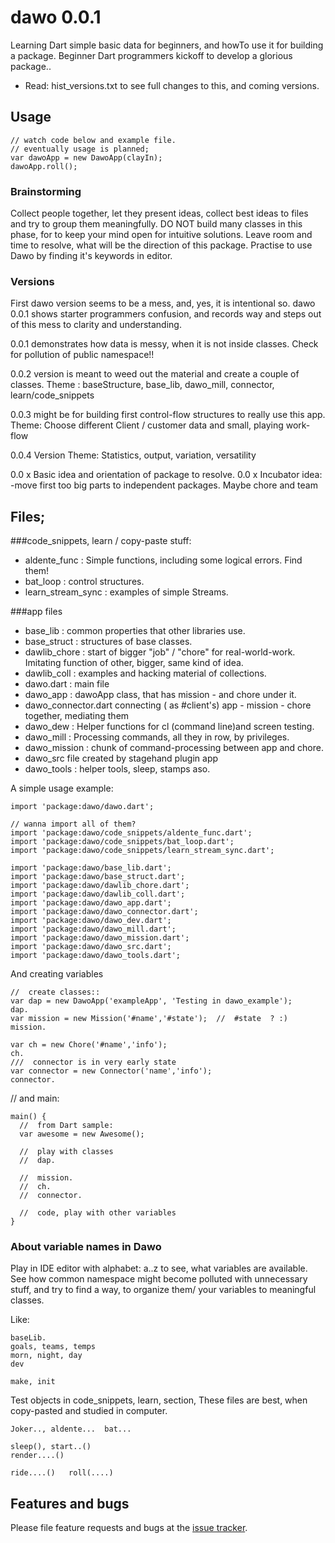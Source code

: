 # dawo 0.0.1

Learning Dart simple basic data for beginners, and howTo use it for building a package.
Beginner Dart programmers kickoff to develop a glorious package..
- Read: hist_versions.txt to see full changes to this, and coming versions.
## Usage
    // watch code below and example file.
    // eventually usage is planned;
    var dawoApp = new DawoApp(clayIn);
    dawoApp.roll();

### Brainstorming

 Collect people together, let they present ideas, collect best ideas to files and 
 try to group them meaningfully.
 DO NOT build many classes in this phase, for to keep your mind open for intuitive solutions. 
 Leave room and time to resolve, what will be the direction of this package.
 Practise to use Dawo by finding it's keywords in editor.
 
 ### Versions
 
 First dawo version seems to be a mess, and, yes, it is intentional so.
 dawo 0.0.1 shows starter programmers confusion, and records way and steps out of this mess 
 to clarity and understanding.
 
 0.0.1  demonstrates how data is messy, when it is not inside classes.
     Check for pollution of public namespace!!
 
 0.0.2 version is meant to weed out the material and create a couple of classes.
     Theme : baseStructure, base_lib, dawo_mill, connector, learn/code_snippets
     
 0.0.3 might be for building first control-flow structures to really use this app.
     Theme:  Choose different Client / customer data and small, playing work-flow
     
 0.0.4 Version
     Theme:  Statistics, output, variation, versatility 
      
 0.0 x  Basic idea and orientation of package to resolve.
 0.0 x  Incubator idea: -move first too big parts to independent packages.
        Maybe  chore  and  team
 

## Files;
###code_snippets, learn / copy-paste stuff:
- aldente_func :  Simple functions, including some logical errors. Find them!
- bat_loop :  control structures.
- learn_stream_sync : examples of simple Streams.

###app files
- base_lib : common properties that other libraries use.
- base_struct : structures of base classes.
- dawlib_chore : start of bigger "job" / "chore" for real-world-work. Imitating function
      of other, bigger, same kind of idea.
- dawlib_coll : examples and hacking material of collections.
- dawo.dart : main file
- dawo_app : dawoApp class, that has mission - and chore under it.
- dawo_connector.dart connecting  ( as #client's) app - mission - chore together,  mediating them
- dawo_dew : Helper functions for cl (command line)and screen testing.
- dawo_mill : Processing commands, all they in row, by privileges.
- dawo_mission : chunk of command-processing between app and chore.
- dawo_src  file created by stagehand plugin app
- dawo_tools : helper tools, sleep, stamps aso.



A simple usage example:

    import 'package:dawo/dawo.dart';
    
    // wanna import all of them?
    import 'package:dawo/code_snippets/aldente_func.dart';
    import 'package:dawo/code_snippets/bat_loop.dart';
    import 'package:dawo/code_snippets/learn_stream_sync.dart';
    
    import 'package:dawo/base_lib.dart';
    import 'package:dawo/base_struct.dart';
    import 'package:dawo/dawlib_chore.dart';
    import 'package:dawo/dawlib_coll.dart';
    import 'package:dawo/dawo_app.dart';
    import 'package:dawo/dawo_connector.dart';
    import 'package:dawo/dawo_dev.dart';
    import 'package:dawo/dawo_mill.dart';
    import 'package:dawo/dawo_mission.dart';
    import 'package:dawo/dawo_src.dart';
    import 'package:dawo/dawo_tools.dart';
    
And creating variables

    //  create classes::
    var dap = new DawoApp('exampleApp', 'Testing in dawo_example');
    dap. 
    var mission = new Mission('#name','#state');  //  #state  ? :)
    mission.
 
    var ch = new Chore('#name','info');
    ch.
    ///  connector is in very early state
    var connector = new Connector('name','info');
    connector.

// and main: 

    main() {
      //  from Dart sample:
      var awesome = new Awesome();
      
      //  play with classes
      //  dap.
   
      //  mission.
      //  ch.
      //  connector.   
      
      //  code, play with other variables
    }

###  About variable names in Dawo
Play in IDE editor with alphabet: a..z to see, what variables are available.
See how common namespace might become polluted with unnecessary stuff, and try to find
a way, to organize them/ your variables to meaningful classes.

Like:

    baseLib. 
    goals, teams, temps
    morn, night, day 
    dev
    
    make, init 

Test objects in code_snippets, learn, section, 
These files are best, when copy-pasted and studied in computer.

    Joker.., aldente...  bat...

    sleep(), start..()  
    render....()

    ride....()   roll(....) 


## Features and bugs

Please file feature requests and bugs at the [issue tracker][tracker].

[tracker]: http://example.com/issues/replaceme

